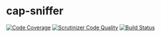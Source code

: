 # cap-sniffer

[![Code Coverage](https://scrutinizer-ci.com/g/nbremont/cap-sniffer/badges/coverage.png?b=master)](https://scrutinizer-ci.com/g/nbremont/cap-sniffer/?branch=master)
[![Scrutinizer Code Quality](https://scrutinizer-ci.com/g/nbremont/cap-sniffer/badges/quality-score.png?b=master)](https://scrutinizer-ci.com/g/nbremont/cap-sniffer/?branch=master)
[![Build Status](https://scrutinizer-ci.com/g/nbremont/cap-sniffer/badges/build.png?b=master)](https://scrutinizer-ci.com/g/nbremont/cap-sniffer/build-status/master)
